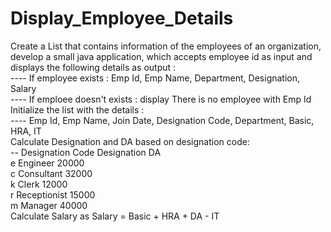 # Display_Employee_Details
Create a List that contains information of the employees of an organization, develop a small java application, which accepts employee id as input and displays the following details as output : <br>
---- If employee exists : Emp Id, Emp Name, Department, Designation, Salary<br>
---- If emploee doesn't exists : display There is no employee with Emp Id<br>
Initialize the list with the details :<br>
---- Emp Id, Emp Name, Join Date, Designation Code, Department, Basic, HRA, IT<br>
Calculate Designation and DA based on designation code:<br>
-- Designation Code    Designation    DA<br>
      e                 Engineer      20000<br>
      c                 Consultant    32000<br>
      k                 Clerk         12000<br>
      r                 Receptionist  15000<br>
      m                 Manager       40000<br>
Calculate Salary as Salary = Basic + HRA + DA - IT<br>
